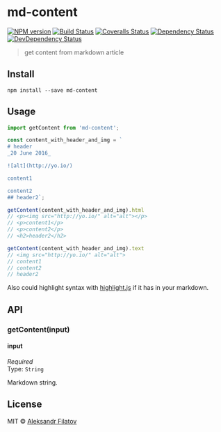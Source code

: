 # md-content

[![NPM version][npm-image]][npm-url]
[![Build Status][travis-image]][travis-url]
[![Coveralls Status][coveralls-image]][coveralls-url]
[![Dependency Status][depstat-image]][depstat-url]
[![DevDependency Status][depstat-dev-image]][depstat-dev-url]

> get content from markdown article

## Install

    npm install --save md-content

## Usage

```js
import getContent from 'md-content';

const content_with_header_and_img = `
# header
_20 June 2016_

![alt](http://yo.io/)

content1

content2
## header2`;

getContent(content_with_header_and_img).html
// <p><img src="http://yo.io/" alt="alt"></p>
// <p>content1</p>
// <p>content2</p>
// <h2>header2</h2>

getContent(content_with_header_and_img).text
// <img src="http://yo.io/" alt="alt">
// content1
// content2
// header2
```

Also could highlight syntax with [highlight.js](https://github.com/ben-eb/remark-highlight.js) if it has in your markdown.

## API

### getContent(input)

#### input

*Required*  
Type: `String`

Markdown string.

## License

MIT © [Aleksandr Filatov](https://alfilatov.com)

[npm-url]: https://npmjs.org/package/md-content
[npm-image]: https://img.shields.io/npm/v/md-content.svg?style=flat-square

[travis-url]: https://travis-ci.org/greybax/md-content
[travis-image]: https://img.shields.io/travis/greybax/md-content.svg?style=flat-square

[coveralls-url]: https://coveralls.io/r/greybax/md-content
[coveralls-image]: https://img.shields.io/coveralls/greybax/md-content.svg?style=flat-square

[depstat-url]: https://david-dm.org/greybax/md-content
[depstat-image]: https://david-dm.org/greybax/md-content.svg?style=flat-square

[depstat-dev-url]: https://david-dm.org/greybax/md-content
[depstat-dev-image]: https://david-dm.org/greybax/md-content/dev-status.svg?style=flat-square
